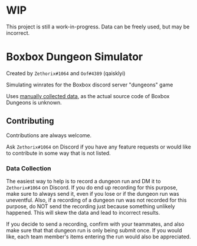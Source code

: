# WIP
This project is still a work-in-progress. Data can be freely used, but may be incorrect.

# Boxbox Dungeon Simulator
Created by `Zethorix#1064` and `Oof#4389` (qaisklyi)

Simulating winrates for the Boxbox discord server "dungeons" game

Uses [manually collected data](https://docs.google.com/spreadsheets/d/1NIThIrcgI00mKHmzBkO9HjSx3BKdprqhsu35EWmfxPY), as the actual source code of Boxbox Dungeons is unknown.

## Contributing
Contributions are always welcome.

Ask `Zethorix#1064` on Discord if you have any feature requests or would like to contribute in some way that is not listed.

### Data Collection
The easiest way to help is to record a dungeon run and DM it to `Zethorix#1064` on Discord. If you do end up recording for this purpose, make sure to always send it, even if you lose or if the dungeon run was uneventful. Also, if a recording of a dungeon run was not recorded for this purpose, do NOT send the recording just because something unlikely happened. This will skew the data and lead to incorrect results.

If you decide to send a recording, confirm with your teammates, and also make sure that that dungeon run is only being submit once. If you would like, each team member's items entering the run would also be appreciated.
